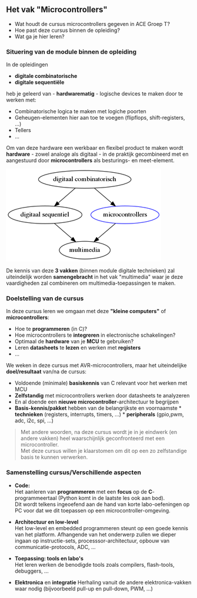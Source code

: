 
## Het vak "Microcontrollers"

* Wat houdt de cursus microcontrollers gegeven in ACE Groep T?
* Hoe past deze cursus binnen de opleiding?
* Wat ga je hier leren?

### Situering van de module binnen de opleiding

In de opleidingen 

* **digitale combinatorische**
* **digitale sequentiële**

heb je geleerd van - **hardwarematig** - logische devices te maken door te werken met: 

* Combinatorische logica te maken met logiche poorten
* Geheugen-elementen hier aan toe te voegen (flipflops, shift-registers, ...)
* Tellers
* ...

Om van deze hardware een werkbaar en flexibel product te maken wordt **hardware**  - zowel analoge als digitaal - in de praktijk gecombineerd met en aangestuurd door **microcontrollers** als besturings- en meet-element.

![](../../pictures/orientation_digital_courses.png)

De kennis van deze **3 vakken** (binnen module digitale technieken) zal uiteindelijk worden **samengebracht** in het vak "multimedia" waar je deze vaardigheden zal combineren om multimedia-toepassingen te maken.

### Doelstelling van de cursus

In deze cursus leren we omgaan met deze **"kleine computers"** of **microcontrollers**:

* Hoe te **programmeren** (in C)?
* Hoe microcontrollers te **integreren** in electronische schakelingen?
* Optimaal de **hardware** van je **MCU** te gebruiken?
* Leren **datasheets** te **lezen** en werken met **registers**
* ...

We weken in deze cursus met AVR-microcontrollers, maar het uiteindelijke **doel/resultaat** van/na de cursus:

* Voldoende (minimale) **basiskennis** van C relevant voor het werken met MCU
* **Zelfstandig** met microcontrollers werken door datasheets te analyzeren
* En al doende een **nieuwe microcontroller**-architectuur te begrijpen
* **Basis-kennis/pakket** hebben van de belangrijkste en voornaamste 
      * **technieken** (registers, interrupts, timers, ...)
      * **peripherals** (gpio,pwm, adc, i2c, spi, ...) 

> Met andere woorden, na deze cursus wordt je in je eindwerk (en andere vakken) heel waarschijnlijk geconfronteerd met een microcontroller.  
> Met deze cursus willen je klaarstomen om dit op een zo zelfstandige basis te kunnen verwerken.


### Samenstelling cursus/Verschillende aspecten

* **Code:**  
Het aanleren van **programmeren** met een **focus** op de **C**-programmeertaal (Python komt in de laatste les ook aan bod).  
Dit wordt telkens ingeoefend aan de hand van korte labo-oefeningen op PC voor dat we dit toepassen op een microcontroller-omgeving.  

* **Architectuur en low-level**  
Het low-level en embedded programmeren steunt op een goede kennis van het platform.
Afhangende van het onderwerp zullen we dieper ingaan op instructie-sets, processsor-architectuur, opbouw van communicatie-protocols, ADC, ...  

* **Toepassing: tools en labo's**  
Het leren werken de benodigde tools zoals compilers, flash-tools, debuggers,  ...

* **Elektronica** en **integratie**
Herhaling vanuit de andere elektronica-vakken waar nodig (bijvoorbeeld pull-up en pull-down, PWM, ...)
